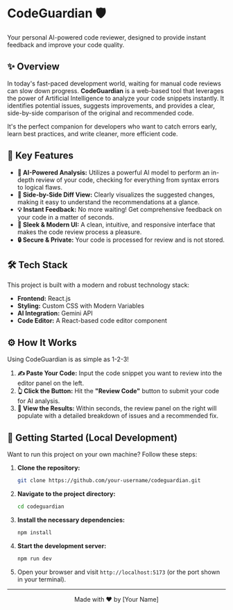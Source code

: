 # CodeGuardian 🛡️

Your personal AI-powered code reviewer, designed to provide instant feedback and improve your code quality.

## ✨ Overview

In today's fast-paced development world, waiting for manual code reviews can slow down progress. **CodeGuardian** is a web-based tool that leverages the power of Artificial Intelligence to analyze your code snippets instantly. It identifies potential issues, suggests improvements, and provides a clear, side-by-side comparison of the original and recommended code.

It's the perfect companion for developers who want to catch errors early, learn best practices, and write cleaner, more efficient code.

## 🚀 Key Features

* **🤖 AI-Powered Analysis:** Utilizes a powerful AI model to perform an in-depth review of your code, checking for everything from syntax errors to logical flaws.
* **📝 Side-by-Side Diff View:** Clearly visualizes the suggested changes, making it easy to understand the recommendations at a glance.
* **💡 Instant Feedback:** No more waiting! Get comprehensive feedback on your code in a matter of seconds.
* **🎨 Sleek & Modern UI:** A clean, intuitive, and responsive interface that makes the code review process a pleasure.
* **🔒 Secure & Private:** Your code is processed for review and is not stored.

## 🛠️ Tech Stack

This project is built with a modern and robust technology stack:

* **Frontend:** React.js
* **Styling:** Custom CSS with Modern Variables
* **AI Integration:** Gemini API
* **Code Editor:** A React-based code editor component

## ⚙️ How It Works

Using CodeGuardian is as simple as 1-2-3!

1.  **✍️ Paste Your Code:** Input the code snippet you want to review into the editor panel on the left.
2.  **👆 Click the Button:** Hit the **"Review Code"** button to submit your code for AI analysis.
3.  **🧐 View the Results:** Within seconds, the review panel on the right will populate with a detailed breakdown of issues and a recommended fix.

## 🏁 Getting Started (Local Development)

Want to run this project on your own machine? Follow these steps:

1.  **Clone the repository:**
    ```bash
    git clone https://github.com/your-username/codeguardian.git
    ```
2.  **Navigate to the project directory:**
    ```bash
    cd codeguardian
    ```
3.  **Install the necessary dependencies:**
    ```bash
    npm install
    ```
4.  **Start the development server:**
    ```bash
    npm run dev
    ```
5.  Open your browser and visit `http://localhost:5173` (or the port shown in your terminal).

---

<p align="center">
  Made with ❤️ by [Your Name]
</p>
